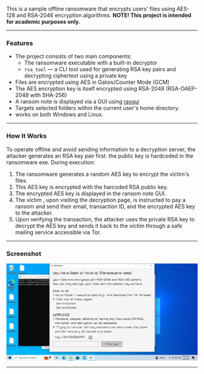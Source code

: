 
This is a sample offline ransomware that encrypts users' files using AES-128 and RSA-2046 encryption algorithms. 
**NOTE! This project is intended for academic purposes only.**

---

### Features

- The project consists of two main components:
  - The ransomware executable with a built-in decryptor
  - `rsa_tool` — a CLI tool used for generating RSA key pairs and decrypting ciphertext using a private key
- Files are encrypted using AES in Galois/Counter Mode (GCM)
- The AES encryption key is itself encrypted using RSA-2048 (RSA-OAEP-2048 with SHA-256)
- A ransom note is displayed via a GUI using [raygui](https://github.com/raysan5/raygui)
- Targets selected folders within the current user's home directory.
- works on both Windows and Linux.

---

### How It Works

To operate offline and avoid sending information to a decryption server, the attacker generates an RSA key pair first. the public key is hardcoded in the ransomware exe. During execution:

1.  The ransomware generates a random AES key to encrypt the victim's files.
2.  This AES key is encrypted with the harcoded RSA public key.
3.  The encrypted AES key is displayed in the ransom note GUI.
4.  The victim , upon visiting the decryption page, is instructed to pay a ransom and send their email, transaction ID, and the encrypted AES key to the attacker.
5.  Upon verifying the transaction, the attacker uses the private RSA key to decrypt the AES key and sends it back to the victim through a safe mailing service accessible via Tor.

---

### Screenshot

![Alt text](Screenshot.png?raw=true "screenshot")

---

